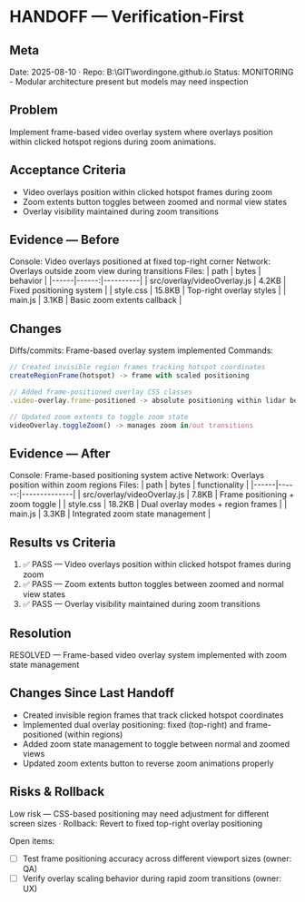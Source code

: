 # HANDOFF — Verification-First

## Meta
Date: 2025-08-10 · Repo: B:\GIT\wordingone.github.io
Status: MONITORING - Modular architecture present but models may need inspection

## Problem
Implement frame-based video overlay system where overlays position within clicked hotspot regions during zoom animations.

## Acceptance Criteria
- Video overlays position within clicked hotspot frames during zoom
- Zoom extents button toggles between zoomed and normal view states
- Overlay visibility maintained during zoom transitions

## Evidence — Before
Console: Video overlays positioned at fixed top-right corner
Network: Overlays outside zoom view during transitions
Files:
| path | bytes | behavior |
|------|------:|----------|
| src/overlay/videoOverlay.js | 4.2KB | Fixed positioning system |
| style.css | 15.8KB | Top-right overlay styles |
| main.js | 3.1KB | Basic zoom extents callback |

## Changes
Diffs/commits: Frame-based overlay system implemented
Commands:
```javascript
// Created invisible region frames tracking hotspot coordinates
createRegionFrame(hotspot) -> frame with scaled positioning

// Added frame-positioned overlay CSS classes
.video-overlay.frame-positioned -> absolute positioning within lidar board

// Updated zoom extents to toggle zoom state
videoOverlay.toggleZoom() -> manages zoom in/out transitions
```

## Evidence — After
Console: Frame-based positioning system active
Network: Overlays position within zoom regions
Files:
| path | bytes | functionality |
|------|------:|--------------|
| src/overlay/videoOverlay.js | 7.8KB | Frame positioning + zoom toggle |
| style.css | 18.2KB | Dual overlay modes + region frames |
| main.js | 3.3KB | Integrated zoom state management |

## Results vs Criteria
1) ✅ PASS — Video overlays position within clicked hotspot frames during zoom
2) ✅ PASS — Zoom extents button toggles between zoomed and normal view states
3) ✅ PASS — Overlay visibility maintained during zoom transitions

## Resolution
RESOLVED — Frame-based video overlay system implemented with zoom state management

## Changes Since Last Handoff
- Created invisible region frames that track clicked hotspot coordinates
- Implemented dual overlay positioning: fixed (top-right) and frame-positioned (within regions)
- Added zoom state management to toggle between normal and zoomed views
- Updated zoom extents button to reverse zoom animations properly

## Risks & Rollback
Low risk — CSS-based positioning may need adjustment for different screen sizes · Rollback: Revert to fixed top-right overlay positioning

Open items:
- [ ] Test frame positioning accuracy across different viewport sizes (owner: QA)
- [ ] Verify overlay scaling behavior during rapid zoom transitions (owner: UX)